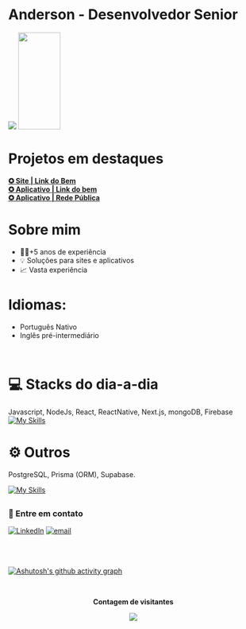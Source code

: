 # Anderson - Desenvolvedor Senior
![](https://streak-stats.demolab.com/?user=AndersonD4vid&&layout=DonutVerticalChart&theme=dark)
<img width="41%" height="195px" src="https://github-readme-stats.vercel.app/api/top-langs/?username=AndersonD4vid&layout=compact&hide_border=false&title_color=blue&text_color=91a8ff&bg_color=151515" />



##

# Projetos em destaques

<strong>
   <a href="https://tv.linkdobem.org/" target="_blank">
   ✪ Site | Link do Bem
   </a></strong>
<br/>

<strong>
   <a href="https://play.google.com/store/apps/details?id=com.linkdobem" target="_blank">
   ✪ Aplicativo | Link do bem
   </a></strong>
<br/>

<strong>
   <a href="https://app.redepublica.org/" target="_blank">
   ✪ Aplicativo | Rede Pública
   </a></strong>
<br/>

# Sobre mim

- 👨‍💻+5 anos de experiência
- 💡 Soluções para sites e aplicativos
- 📈 Vasta experiência

# Idiomas:
- Português Nativo
- Inglês pré-intermediário

<br/> 

# 💻 Stacks do dia-a-dia
 Javascript, NodeJs,  React, ReactNative, Next.js, mongoDB, Firebase<br/> 
[![My Skills](https://skillicons.dev/icons?i=javascript,nodejs,react,nextjs,mongo,firebase,&perline=10)](https://skillicons.dev)


# ⚙️ Outros
PostgreSQL, Prisma (ORM), Supabase.

[![My Skills](https://skillicons.dev/icons?i=postgres,prisma,supabase,&perline=10)](https://skillicons.dev)

##

### 📩 Entre em contato
  [![LinkedIn](https://img.shields.io/badge/LinkedIn-0077B5?style=for-the-badge&logo=linkedin&logoColor=white)](https://www.linkedin.com/in/andersond4vid/)
  [![email](https://img.shields.io/badge/Gmail-D14836?style=for-the-badge&logo=gmail&logoColor=white)](mailto:anderson.iuse@gmail.com?)
   <br><br><br>

##


[![Ashutosh's github activity graph](https://github-readme-activity-graph.vercel.app/graph?username=AndersonD4vid&theme=github-compact)](https://github.com/ashutosh00710/github-readme-activity-graph)

<div align="center">
<br><p align="centre"><b>Contagem de visitantes</b></p>  
<p align="center"><img align="center" src="https://profile-counter.glitch.me/{anderdonD4vid}/count.svg" /></p> 
<br>
</div>

  

  
